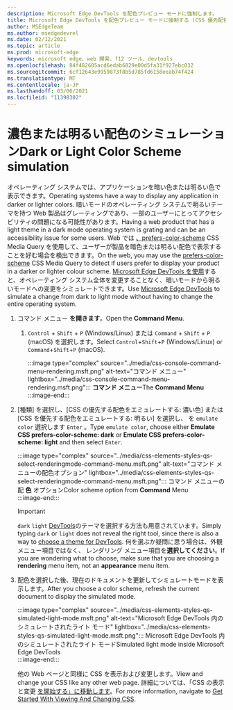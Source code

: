 ```yaml
---
description: Microsoft Edge DevTools を配色プレビュー モードに強制します。
title: Microsoft Edge DevTools を配色プレビュー モードに強制する (CSS 優先配色)
author: MSEdgeTeam
ms.author: msedgedevrel
ms.date: 02/12/2021
ms.topic: article
ms.prod: microsoft-edge
keywords: microsoft edge、web 開発、f12 ツール、devtools
ms.openlocfilehash: 84f482605acd6edab6829e00d5fa31f927ebc032
ms.sourcegitcommit: 6cf12643e9959873f8b5d785fd6158eeab74f424
ms.translationtype: MT
ms.contentlocale: ja-JP
ms.lasthandoff: 03/06/2021
ms.locfileid: "11398302"
---
```

# <a name="dark-or-light-color-scheme-simulation"></a><span data-ttu-id="11e12-104">濃色または明るい配色のシミュレーション</span><span class="sxs-lookup"><span data-stu-id="11e12-104">Dark or Light Color Scheme simulation</span></span>  

<span data-ttu-id="11e12-105">オペレーティング システムでは、アプリケーションを暗い色または明るい色で表示できます。</span><span class="sxs-lookup"><span data-stu-id="11e12-105">Operating systems have a way to display any application in darker or lighter colors.</span></span>  <span data-ttu-id="11e12-106">暗いモードのオペレーティング システムで明るいテーマを持つ Web 製品はグレーティングであり、一部のユーザーにとってアクセシビリティの問題になる可能性があります。</span><span class="sxs-lookup"><span data-stu-id="11e12-106">Having a web product that has a light theme in a dark mode operating system is grating and can be an accessibility issue for some users.</span></span>  <span data-ttu-id="11e12-107">Web では [、prefers-color-scheme][MDNPrefersColorScheme] CSS Media Query を使用して、ユーザーが製品を暗色または明るい配色で表示することを好む場合を検出できます。</span><span class="sxs-lookup"><span data-stu-id="11e12-107">On the web, you may use the [prefers-color-scheme][MDNPrefersColorScheme] CSS Media Query to detect if users prefer to display your product in a darker or lighter colour scheme.</span></span>  <span data-ttu-id="11e12-108">[Microsoft Edge DevTools を使用][DevtoolsIndex]すると、オペレーティング システム全体を変更することなく、暗いモードから明るいモードへの変更をシミュレートできます。</span><span class="sxs-lookup"><span data-stu-id="11e12-108">Use [Microsoft Edge DevTools][DevtoolsIndex] to simulate a change from dark to light mode without having to change the entire operating system.</span></span>  

1.  <span data-ttu-id="11e12-109">コマンド メニュー **を開きます**。</span><span class="sxs-lookup"><span data-stu-id="11e12-109">Open the **Command Menu**.</span></span>  
    1.  <span data-ttu-id="11e12-110">`Control` + `Shift` + `P` \(Windows/Linux\) または `Command` + `Shift` + `P` \(macOS\) を選択します。</span><span class="sxs-lookup"><span data-stu-id="11e12-110">Select `Control`+`Shift`+`P` \(Windows/Linux\) or `Command`+`Shift`+`P` \(macOS\).</span></span>  
        
        :::image type="complex" source="../media/css-console-command-menu-rendering.msft.png" alt-text="コマンド メニュー" lightbox="../media/css-console-command-menu-rendering.msft.png":::
           <span data-ttu-id="11e12-112">**コマンド メニュー**</span><span class="sxs-lookup"><span data-stu-id="11e12-112">The **Command Menu**</span></span>  
        :::image-end:::  
        
1.  <span data-ttu-id="11e12-113">[種類] を選択し、[CSS の優先する配色をエミュレートする: 濃い色] または [CSS を優先する配色をエミュレートする: 明るい] を選択し、 を `emulate color` 選択します `Enter` 。</span><span class="sxs-lookup"><span data-stu-id="11e12-113">Type `emulate color`, choose either **Emulate CSS prefers-color-scheme: dark** or **Emulate CSS prefers-color-scheme: light** and then select `Enter`.</span></span>  
    
    :::image type="complex" source="../media/css-elements-styles-qs-select-renderingmode-command-menu.msft.png" alt-text="コマンド メニューの配色オプション" lightbox="../media/css-elements-styles-qs-select-renderingmode-command-menu.msft.png":::
       <span data-ttu-id="11e12-115">コマンド メニューの配 **色** オプション</span><span class="sxs-lookup"><span data-stu-id="11e12-115">Color scheme option from **Command** Menu</span></span>  
    :::image-end:::  
    
    > [!IMPORTANT]
    > <span data-ttu-id="11e12-116">`dark` `light` [DevTools][DevtoolsCustomizeDarkTheme]のテーマを選択する方法も用意されています。</span><span class="sxs-lookup"><span data-stu-id="11e12-116">Simply typing `dark` or `light` does not reveal the right tool, since there is also a way to [choose a theme for DevTools][DevtoolsCustomizeDarkTheme].</span></span>  <span data-ttu-id="11e12-117">何を選ぶか疑問に思う場合は、外観メニュー項目ではなく、 レンダリング メニュー項目を**選択してください**。</span><span class="sxs-lookup"><span data-stu-id="11e12-117">If you are wondering what to choose, make sure that you are choosing a **rendering** menu item, not an **appearance** menu item.</span></span>  

1.  <span data-ttu-id="11e12-118">配色を選択した後、現在のドキュメントを更新してシミュレートモードを表示します。</span><span class="sxs-lookup"><span data-stu-id="11e12-118">After you choose a color scheme, refresh the current document to display the simulated mode.</span></span>  
    
    :::image type="complex" source="../media/css-elements-styles-qs-simulated-light-mode.msft.png" alt-text="Microsoft Edge DevTools 内のシミュレートされたライト モード" lightbox="../media/css-elements-styles-qs-simulated-light-mode.msft.png":::
       <span data-ttu-id="11e12-120">Microsoft Edge DevTools 内のシミュレートされたライト モード</span><span class="sxs-lookup"><span data-stu-id="11e12-120">Simulated light mode inside Microsoft Edge DevTools</span></span>  
    :::image-end:::  
    
    <span data-ttu-id="11e12-121">他の Web ページと同様に CSS を表示および変更します。</span><span class="sxs-lookup"><span data-stu-id="11e12-121">View and change your CSS like any other web page.</span></span>  <span data-ttu-id="11e12-122">詳細については、「CSS の表示と変更 [を開始する」に移動します][DevtoolsCssIndex]。</span><span class="sxs-lookup"><span data-stu-id="11e12-122">For more information, navigate to [Get Started With Viewing And Changing CSS][DevtoolsCssIndex].</span></span>  

<!-- links -->  

[DevtoolsIndex]: ../index.md "Microsoft Edge (Chromium) 開発者ツール | Microsoft Docs"  
[DevtoolsCustomizeDarkTheme]: ../customize/dark-theme.md "Microsoft Edge DevTools サーバーで暗いテーマを有効|Microsoft Docs"
[DevtoolsCssIndex]: ../css/index.md "CSS の表示と変更の開始|Microsoft Docs"  

[MDNPrefersColorScheme]: https://developer.mozilla.org/docs/Web/CSS/@media/prefers-color-scheme "prefers-color-scheme |MDN"  
